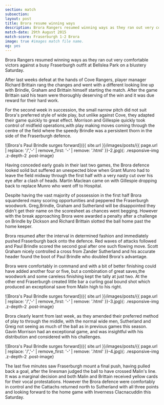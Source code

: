 ```yaml
---
section: match
subsection:
layout: post
title: Brora resume winning ways 
description: Brora Rangers resumed winning ways as they ran out very comfortable victors against a busy Fraserburgh outfit at Bellslea Park yesterday. 
match-date: 29th August 2015
match-score: Fraserburgh 1-2 Brora
image: true #images match file name.
og: yes
---
```

Brora Rangers resumed winning ways as they ran out very comfortable victors against a busy Fraserburgh outfit at Bellslea Park on a blustery Saturday. 

After last weeks defeat at the hands of Cove Rangers, player manager Richard Brittain rang the changes and  went with a different looking line up with Brindle, Graham and Brittain himself starting the match. After the game Brittain said his team were thoroughly deserving of the win and it was due reward for their hard work. 

For the second week in succession, the  small narrow pitch did not suit Brora's preferred style of wide play, but unlike against Cove, they adapted their game quickly to great effect.  Morrison and Gillespie quickly took control of midfield operations,with play making moves coming through the centre of the field where the speedy Brindle was a persistent thorn in the side of the Fraserburgh defence. 

![Brora's Paul Brindle surges forward]({{ site.url }}/images/posts/{{ page.url | replace: '/','-' | remove_first: '-' | remove: '.html' }}-2.jpg){: .responsive-img .z-depth-2 .post-image}

Having conceded early goals in their last two games, the Brora defence looked solid but suffered an unexpected blow when Grant Munro had to leave the field midway through the first half with a very nasty cut over his eye after a clash of heads. Martin Maclean came on with Gillespie dropping back to replace Munro who went off to Hospital. 

Despite having the vast majority of possession in the first half Brora squandered many scoring opportunities and peppered the Fraserburgh woodwork. Greg,Brindle, Graham and Sutherland will be disappointed they didn't get their name on the scoresheet as chances went begging. However with the break approaching Brora were awarded a penalty after a challenge on Brindle by Dickson and Richard Brittain slotted the ball home past the home keeper. 

Brora resumed after the interval  in determined fashion and immediately pushed Fraserburgh back onto the defence. Red waves of attacks followed and Paul Brindle scored the second goal after one such flowing move. Scott Graham nicely controlled a cross from Zander Sutherland and his accurate header found the boot of Paul Brindle who doubled Brora's advantage.

Brora were comfortably in command and with a bit of better finishing could have added another four or five, but a combination of great saves,the woodwork and some careless finishing kept the tally at just two. At the other end Fraserburgh created little bar a curling goal bound shot which produced an exceptional save from Malin high to his right. 

![Brora's Paul Brindle surges forward]({{ site.url }}/images/posts/{{ page.url | replace: '/','-' | remove_first: '-' | remove: '.html' }}-3.jpg){: .responsive-img .z-depth-2 .post-image}

Brora clearly learnt from last week, as they amended their preferred method of play to through the middle, with the normal wide men, Sutherland and Greig not seeing as much of the ball as in previous games this season. Gavin Morrison had an exceptional game, and was insightful with his distribution and considered with his challenges. 

![Brora's Paul Brindle surges forward]({{ site.url }}/images/posts/{{ page.url | replace: '/','-' | remove_first: '-' | remove: '.html' }}-4.jpg){: .responsive-img .z-depth-2 .post-image}

The last five minutes saw Fraserburgh mount a final push, having pulled back a goal, after the linesman judged the ball to have crossed Malin's line. It was a marginal decision and both Malin and Brittain received yellow cards for their vocal protestations. However the Brora defence were comfortably in control and the Cattachs returned north to Sutherland with all three points and looking forward to the home game with Inverness Clacnacuddin this Saturday. 